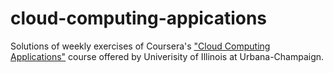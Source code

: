 # cloud-computing-appications
Solutions of weekly exercises of Coursera's <a href="https://class.coursera.org/cloudapplications-001">"Cloud Computing Applications"</a> course offered by Univerisity of Illinois at Urbana-Champaign.
